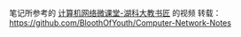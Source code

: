 笔记所参考的 [计算机网络微课堂-湖科大教书匠](https://www.bilibili.com/video/BV1c4411d7jb) 的视频
转载：https://github.com/BloothOfYouth/Computer-Network-Notes

